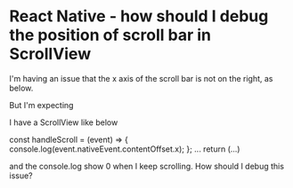 
# React Native - how should I debug the position of scroll bar in ScrollView

I'm having an issue that the x axis of the scroll bar is not on the right, as below.

But I'm expecting

I have a ScrollView like below
          
  const handleScroll = (event) => {
    console.log(event.nativeEvent.contentOffset.x);
  };
  ...
  return (<ScrollView onScroll={handleScroll}>...</ScrollView>)

and the console.log show 0 when I keep scrolling.
How should I debug this issue?

        